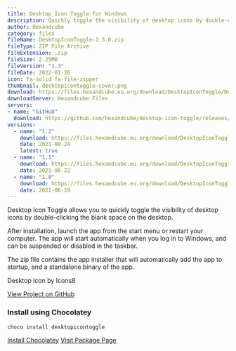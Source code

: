 ```yaml
---
title: Desktop Icon Toggle for Windows
description: Quickly toggle the visibility of desktop icons by double-clicking the blank space on the desktop.
author: Hexandcube
category: files
fileName: DesktopIconToggle-1.3.0.zip
fileType: ZIP File Archive
fileExtension: .zip
fileSize: 2.25MB
fileVersion: "1.3"
fileDate: 2022-01-26
icon: fa-solid fa-file-zipper
thumbnail: desktopicontoggle-cover.png
download: https://files.hexandcube.eu.org/download/DesktopIconToggle/DesktopIconToggle-1.3.0.zip
downloadServer: Hexandcube Files
servers:
- name: "GitHub"
  download: https://github.com/hexandcube/desktop-icon-toggle/releases/download/v.1.3.0/DesktopIconToggle-1.3.0.zip
versions:
  - name: "1.2"
    download: https://files.hexandcube.eu.org/download/DesktopIconToggle/DesktopIconToggle-1.2.0.zip
    date: 2021-08-24
    latest: true
  - name: "1.1"
    download: https://files.hexandcube.eu.org/download/DesktopIconToggle/DesktopIconToggle-1.1.0.zip
    date: 2021-06-22
  - name: "1.0"
    download: https://files.hexandcube.eu.org/download/DesktopIconToggle/DesktopIconToggle-1.0.0.zip
    date: 2021-06-19
---
```


Desktop Icon Toggle allows you to quickly toggle the visibility
of desktop icons by double-clicking the blank space on the desktop.

After installation, launch the app from the start menu or
restart your computer. The app will start automatically when
you log in to Windows, and can be suspended or disabled in
the taskbar.

The zip file contains the app installer that will
automatically add the app to startup, and a standalone
binary of the app.

Desktop icon by Icons8

<a class="btn btn-inverted" href="https://github.com/hexandcube/desktop-icon-toggle/" target="_blank"><i class="fa-brands fa-github"></i> View Project on GitHub</a>

### Install using Chocolatey

`choco install desktopicontoggle`

<a class="btn btn-primary" href="https://chocolatey.org/install" target="_blank"><i class="fas fa-download"></i> Install Chocolatey</a>
<a class="btn btn-secondary" href="https://community.chocolatey.org/packages/desktopicontoggle" target="_blank"><i class="fas fa-external-link-alt"></i> Visit Package Page</a>


